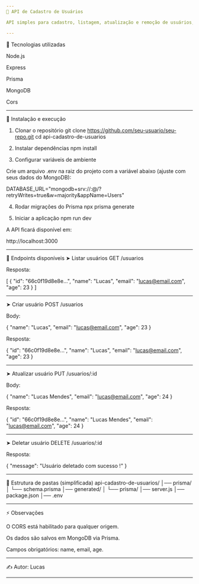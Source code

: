 ```yaml
---
📌 API de Cadastro de Usuários

API simples para cadastro, listagem, atualização e remoção de usuários, desenvolvida com Node.js, Express, Prisma e MongoDB, com suporte a CORS.

---
```


🚀 Tecnologias utilizadas

Node.js

Express

Prisma

MongoDB

Cors

---

📂 Instalação e execução
1. Clonar o repositório
git clone https://github.com/seu-usuario/seu-repo.git
cd api-cadastro-de-usuarios

2. Instalar dependências
npm install

3. Configurar variáveis de ambiente

Crie um arquivo .env na raiz do projeto com a variável abaixo (ajuste com seus dados do MongoDB):

DATABASE_URL="mongodb+srv://<usuario>:<senha>@<cluster>/<database>?retryWrites=true&w=majority&appName=Users"

4. Rodar migrações do Prisma
npx prisma generate

5. Iniciar a aplicação
npm run dev


A API ficará disponível em:

http://localhost:3000

---

🔑 Endpoints disponíveis
➤ Listar usuários
GET /usuarios


Resposta:

[
  {
    "id": "66c0f19d8e8e...",
    "name": "Lucas",
    "email": "lucas@email.com",
    "age": 23
  }
]

---

➤ Criar usuário
POST /usuarios


Body:

{
  "name": "Lucas",
  "email": "lucas@email.com",
  "age": 23
}


Resposta:

{
  "id": "66c0f19d8e8e...",
  "name": "Lucas",
  "email": "lucas@email.com",
  "age": 23
}

---

➤ Atualizar usuário
PUT /usuarios/:id


Body:

{
  "name": "Lucas Mendes",
  "email": "lucas@email.com",
  "age": 24
}


Resposta:

{
  "id": "66c0f19d8e8e...",
  "name": "Lucas Mendes",
  "email": "lucas@email.com",
  "age": 24
}

---

➤ Deletar usuário
DELETE /usuarios/:id


Resposta:

{
  "message": "Usuário deletado com sucesso !"
}

---

📂 Estrutura de pastas (simplificada)
api-cadastro-de-usuarios/
│── prisma/
│   └── schema.prisma
│── generated/
│   └── prisma/
│── server.js
│── package.json
│── .env

---

⚡ Observações

O CORS está habilitado para qualquer origem.

Os dados são salvos em MongoDB via Prisma.

Campos obrigatórios: name, email, age.

---

✍️ Autor: Lucas

---
